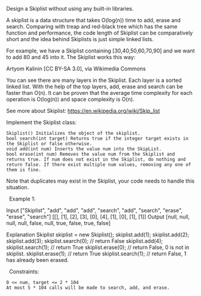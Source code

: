 Design a Skiplist without using any built-in libraries.

A skiplist is a data structure that takes O(log(n)) time to add, erase and search. Comparing with treap and red-black tree which has the same function and performance, the code length of Skiplist can be comparatively short and the idea behind Skiplists is just simple linked lists.

For example, we have a Skiplist containing [30,40,50,60,70,90] and we want to add 80 and 45 into it. The Skiplist works this way:


Artyom Kalinin [CC BY-SA 3.0], via Wikimedia Commons

You can see there are many layers in the Skiplist. Each layer is a sorted linked list. With the help of the top layers, add, erase and search can be faster than O(n). It can be proven that the average time complexity for each operation is O(log(n)) and space complexity is O(n).

See more about Skiplist: https://en.wikipedia.org/wiki/Skip_list

Implement the Skiplist class:


	Skiplist() Initializes the object of the skiplist.
	bool search(int target) Returns true if the integer target exists in the Skiplist or false otherwise.
	void add(int num) Inserts the value num into the SkipList.
	bool erase(int num) Removes the value num from the Skiplist and returns true. If num does not exist in the Skiplist, do nothing and return false. If there exist multiple num values, removing any one of them is fine.


Note that duplicates may exist in the Skiplist, your code needs to handle this situation.

 
Example 1:

Input
["Skiplist", "add", "add", "add", "search", "add", "search", "erase", "erase", "search"]
[[], [1], [2], [3], [0], [4], [1], [0], [1], [1]]
Output
[null, null, null, null, false, null, true, false, true, false]

Explanation
Skiplist skiplist = new Skiplist();
skiplist.add(1);
skiplist.add(2);
skiplist.add(3);
skiplist.search(0); // return False
skiplist.add(4);
skiplist.search(1); // return True
skiplist.erase(0);  // return False, 0 is not in skiplist.
skiplist.erase(1);  // return True
skiplist.search(1); // return False, 1 has already been erased.

 
Constraints:


	0 <= num, target <= 2 * 104
	At most 5 * 104 calls will be made to search, add, and erase.

